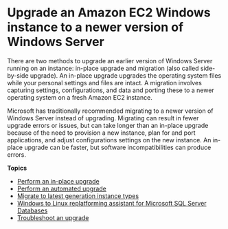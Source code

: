 # Upgrade an Amazon EC2 Windows instance to a newer version of Windows Server<a name="serverupgrade"></a>

There are two methods to upgrade an earlier version of Windows Server running on an instance: in\-place upgrade and migration \(also called side\-by\-side upgrade\)\. An in\-place upgrade upgrades the operating system files while your personal settings and files are intact\. A migration involves capturing settings, configurations, and data and porting these to a newer operating system on a fresh Amazon EC2 instance\.

Microsoft has traditionally recommended migrating to a newer version of Windows Server instead of upgrading\. Migrating can result in fewer upgrade errors or issues, but can take longer than an in\-place upgrade because of the need to provision a new instance, plan for and port applications, and adjust configurations settings on the new instance\. An in\-place upgrade can be faster, but software incompatibilities can produce errors\.

**Topics**
+ [Perform an in\-place upgrade](os-inplaceupgrade.md)
+ [Perform an automated upgrade](automated-upgrades.md)
+ [Migrate to latest generation instance types](migrating-latest-types.md)
+ [Windows to Linux replatforming assistant for Microsoft SQL Server Databases](replatform-sql-server.md)
+ [Troubleshoot an upgrade](os-upgrade-trbl.md)